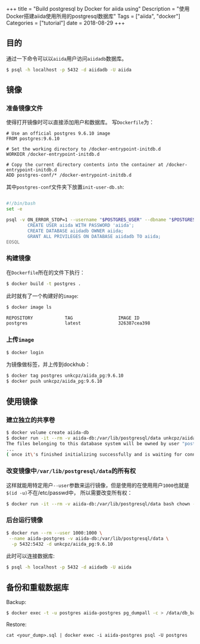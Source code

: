 +++
title = "Build postgresql by Docker for aiida using"
Description = "使用Docker搭建aiida使用所用的postgresql数据库"
Tags = ["aiida", "docker"]
Categories = ["tutorial"]
date = 2018-08-29
+++

## 目的
通过一下命令可以以`aiida`用户访问`aiidadb`数据库。
```bash
$ psql -h localhost -p 5432 -d aiidadb -U aiida
```
## 镜像

### 准备镜像文件
使得打开镜像时可以直接添加用户和数据库。
写`Dockerfile`为：
```docker
# Use an official postgres 9.6.10 image                                                                                      
FROM postgres:9.6.10

# Set the working directory to /docker-entrypoint-initdb.d
WORKDIR /docker-entrypoint-initdb.d

# Copy the current directory contents into the container at /docker-entrypoint-initdb.d
ADD postgres-conf/* /docker-entrypoint-initdb.d
```

其中`postgres-conf`文件夹下放置`init-user-db.sh`:
```bash

#!/bin/bash                                                                                                                  
set -e

psql -v ON_ERROR_STOP=1 --username "$POSTGRES_USER" --dbname "$POSTGRES_DB" <<-EOSQL
        CREATE USER aiida WITH PASSWORD 'aiida';
        CREATE DATABASE aiidadb OWNER aiida;
        GRANT ALL PRIVILEGES ON DATABASE aiidadb TO aiida;
EOSQL
```

### 构建镜像
在`Dockerfile`所在的文件下执行：
```bash
$ docker build -t postgres .
```
此时就有了一个构建好的`image`:
```bash
$ docker image ls

REPOSITORY            TAG                 IMAGE ID
postgres              latest              326387cea398
```

### 上传`image`
```bash
$ docker login
```

为镜像做标签，并上传到dockhub：
```bash
$ docker tag postgres unkcpz/aiida_pg:9.6.10
$ docker push unkcpz/aiida_pg:9.6.10
```

## 使用镜像

### 建立独立的共享卷
```bash
$ docker volume create aiida-db
$ docker run -it --rm -v aiida-db:/var/lib/postgresql/data unkcpz/aiida_pg:9.6.10
The files belonging to this database system will be owned by user "postgres".
...
( once it\'s finished initializing successfully and is waiting for connections, stop it )
```

### 改变镜像中`/var/lib/postgresql/data`的所有权
这样就能用特定用户`--user`参数来运行镜像，但是使用的在使用用户`1000`也就是`$(id -u)`不在/etc/passwd中，
所以需要改变所有权：
```bash
$ docker run -it --rm -v aiida-db:/var/lib/postgresql/data bash chown -R 1000:1000 /var/lib/postgresql/data
```

### 后台运行镜像
```bash
$ docker run --rm --user 1000:1000 \
 --name aiida-postgres -v aiida-db:/var/lib/postgresql/data \
  -p 5432:5432 -d unkcpz/aiida_pg:9.6.10
```

此时可以连接数据库:
```bash
$ psql -h localhost -p 5432 -d aiidadb -U aiida
```

## 备份和重载数据库

Backup:
```bash
$ docker exec -t -u postgres aiida-postgres pg_dumpall -c > /data/db_backup/dump_`date +%d-%m-%Y"_"%H_%M_%S`.sql
```

Restore:
```bashrc
cat <your_dump>.sql | docker exec -i aiida-postgres psql -U postgres
```
